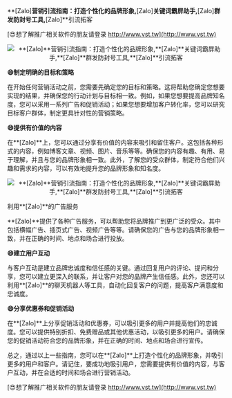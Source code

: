 **[Zalo]**营销引流指南：打造个性化的品牌形象,**[Zalo]**关键词霸屏助手,**[Zalo]**群发防封号工具,**[Zalo]**引流拓客

[😍想了解推广相关软件的朋友请登录 http://www.vst.tw](http://www.vst.tw)

 <center><img src="https://vst.tw/MP4/tuiguang/png/5.png" alt="**[Zalo]**营销引流指南：打造个性化的品牌形象,**[Zalo]**关键词霸屏助手,**[Zalo]**群发防封号工具,**[Zalo]**引流拓客"></center>

**😄制定明确的目标和策略**

在开始任何营销活动之前，您需要先确定您的目标和策略。这将帮助您确定您想要实现的结果，并确保您的行动计划与目标相一致。例如，如果您想要提高品牌知名度，您可以采用一系列广告和促销活动；如果您想要增加客户转化率，您可以研究目标客户群体，制定更具针对性的营销策略。

**😄提供有价值的内容**

在**[Zalo]**上，您可以通过分享有价值的内容来吸引和留住客户。这包括各种形式的内容，例如博客文章、视频、图片、音乐等等。确保您的内容有趣、有用、易于理解，并且与您的品牌形象相一致。此外，了解您的受众群体，制定符合他们兴趣和需求的内容，可以有效地提升您的品牌形象和知名度。

 <center><img src="https://vst.tw/MP4/tuiguang/png/1.png" alt="**[Zalo]**营销引流指南：打造个性化的品牌形象,**[Zalo]**关键词霸屏助手,**[Zalo]**群发防封号工具,**[Zalo]**引流拓客"></center>

利用**[Zalo]**的广告服务

**[Zalo]**提供了各种广告服务，可以帮助您将品牌推广到更广泛的受众。其中包括横幅广告、插页式广告、视频广告等等。请确保您的广告与您的品牌形象相一致，并在正确的时间、地点和场合进行投放。

**😄建立用户互动**

与客户互动是建立品牌忠诚度和信任感的关键。通过回复用户的评论、提问和分享，您可以建立更深入的联系，并让客户对您的品牌产生信任感。此外，您还可以利用**[Zalo]**的聊天机器人等工具，自动化回复客户的问题，提高客户满意度和忠诚度。

**😄分享优惠券和促销活动**

在**[Zalo]**上分享促销活动和优惠券，可以吸引更多的用户并提高他们的忠诚度。您可以提供特别折扣、免费赠品或其他优惠活动，以吸引更多的用户。请确保您的促销活动符合您的品牌形象，并在正确的时间、地点和场合进行宣传。

总之，通过以上一些指南，您可以在**[Zalo]**上打造个性化的品牌形象，并吸引更多的用户和客户。请记住，要成功地吸引用户，您需要提供有价值的内容，与客户互动，并在合适的时间和场合进行营销活动。

[😍想了解推广相关软件的朋友请登录 http://www.vst.tw](http://www.vst.tw)



